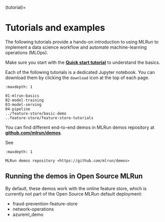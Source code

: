 (tutorial)=
# Tutorials and examples

The following tutorials provide a hands-on introduction to using MLRun to implement a data science workflow and automate machine-learning operations (MLOps).

Make sure you start with the [**Quick start tutorial**](./01-mlrun-basics.html) to understand the basics.

Each of the following tutorials is a dedicated Jupyter notebook. You can download them by clicking the `download` icon at the top of each page.

```{toctree}
:maxdepth: 1

01-mlrun-basics
02-model-training
03-model-serving
04-pipeline
../feature-store/basic-demo
..feature-store/feature-store-tutorials   

```

You can find different end-to-end demos in MLRun demos repository at [**github.com/mlrun/demos**](https://github.com/mlrun/demos).
<!-- Alternatively, use the interactive MLRun [**Katacoda Scenarios**](https://www.katacoda.com/mlrun) that teach how to install and use MLRun. -->See

```{toctree}
:maxdepth: 1

MLRun demos repository <https://github.com/mlrun/demos>

```
## Running the demos in Open Source MLRun

By default, these demos work with the online feature store, which is currently not part of the Open Source MLRun default deployment:
- fraud-prevention-feature-store 
- network-operations
- azureml_demo